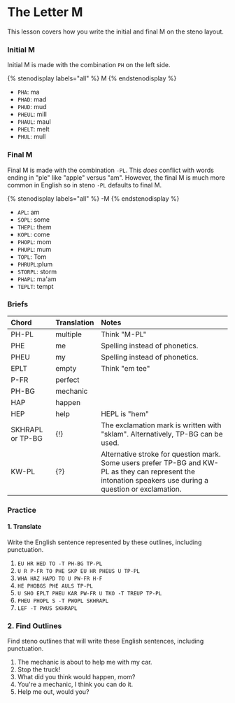 # The Letter M

This lesson covers how you write the initial and final M on the steno layout.

### Initial M

Initial M is made with the combination `PH` on the left side.

{% stenodisplay labels="all" %}
M
{% endstenodisplay %}

* `PHA`: ma
* `PHAD`: mad
* `PHUD`: mud
* `PHEUL`: mill
* `PHAUL`: maul
* `PHELT`: melt
* `PHUL`: mull

### Final M

Final M is made with the combination `-PL`. This _does_ conflict with words ending in "ple" like "apple" versus "am". However, the final M is much more common in English so in steno `-PL` defaults to final M.

{% stenodisplay labels="all" %}
-M
{% endstenodisplay %}

* `APL`: am
* `SOPL`: some
* `THEPL`: them
* `KOPL`: come
* `PHOPL`: mom
* `PHUPL`: mum
* `TOPL`: Tom
* `PHRUPL`:plum
* `STORPL`: storm
* `PHAPL`: ma'am
* `TEPLT`: tempt

### Briefs

| Chord            | Translation | Notes                                                                                                                                                       |
|:-----------------|:------------|:------------------------------------------------------------------------------------------------------------------------------------------------------------|
| PH-PL            | multiple    | Think "M-PL"                                                                                                                                                |
| PHE              | me          | Spelling instead of phonetics.                                                                                                                              |
| PHEU             | my          | Spelling instead of phonetics.                                                                                                                              |
| EPLT             | empty       | Think "em tee"                                                                                                                                              |
| P-FR             | perfect     |                                                                                                                                                             |
| PH-BG            | mechanic    |                                                                                                                                                             |
| HAP              | happen      |                                                                                                                                                             |
| HEP              | help        | HEPL is "hem"                                                                                                                                               |
| SKHRAPL or TP-BG | {!}         | The exclamation mark is written with "sklam". Alternatively, TP-BG can be used.                                                                             |
| KW-PL            | {?}         | Alternative stroke for question mark. Some users prefer TP-BG and KW-PL as they can represent the intonation speakers use during a question or exclamation. |

### Practice

#### 1. Translate

Write the English sentence represented by these outlines, including punctuation.

1. `EU HR HED TO -T PH-BG TP-PL`
2. `U R P-FR TO PHE SKP EU HR PHEUS U TP-PL`
3. `WHA HAZ HAPD TO U PW-FR H-F`
4. `HE PHOBGS PHE AULS TP-PL`
5. `U SHO EPLT PHEU KAR PW-FR U TKO -T TREUP TP-PL`
6. `PHEU PHOPL S -T PWOPL SKHRAPL`
7. `LEF -T PWUS SKHRAPL`

### 2. Find Outlines

Find steno outlines that will write these English sentences, including punctuation.

1. The mechanic is about to help me with my car.
2. Stop the truck!
3. What did you think would happen, mom?
4. You're a mechanic, I think you can do it.
5. Help me out, would you?
